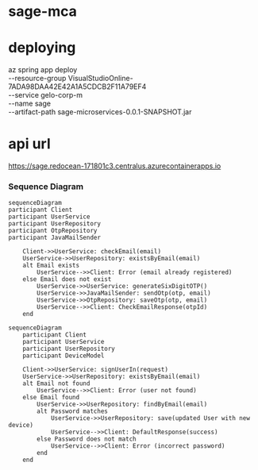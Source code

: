 # sage-mca


# deploying

az spring app deploy \
--resource-group VisualStudioOnline-7ADA98DAA42E42A1A5CDCB2F11A79EF4 \
--service gelo-corp-m \
--name sage \
--artifact-path sage-microservices-0.0.1-SNAPSHOT.jar


# api url

https://sage.redocean-171801c3.centralus.azurecontainerapps.io

### Sequence Diagram

```mermaid
sequenceDiagram
participant Client
participant UserService
participant UserRepository
participant OtpRepository
participant JavaMailSender

    Client->>UserService: checkEmail(email)
    UserService->>UserRepository: existsByEmail(email)
    alt Email exists
        UserService-->>Client: Error (email already registered)
    else Email does not exist
        UserService->>UserService: generateSixDigitOTP()
        UserService->>JavaMailSender: sendOtp(otp, email)
        UserService->>OtpRepository: saveOtp(otp, email)
        UserService-->>Client: CheckEmailResponse(otpId)
    end

sequenceDiagram
    participant Client
    participant UserService
    participant UserRepository
    participant DeviceModel

    Client->>UserService: signUserIn(request)
    UserService->>UserRepository: existsByEmail(email)
    alt Email not found
        UserService-->>Client: Error (user not found)
    else Email found
        UserService->>UserRepository: findByEmail(email)
        alt Password matches
            UserService->>UserRepository: save(updated User with new device)
            UserService-->>Client: DefaultResponse(success)
        else Password does not match
            UserService-->>Client: Error (incorrect password)
        end
    end

